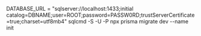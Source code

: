 DATABASE_URL = "sqlserver://localhost:1433;initial catalog=DBNAME;user=ROOT;password=PASSW0RD;trustServerCertificate=true;charset=utf8mb4"
sqlcmd -S <ServerIP> -U <Username> -P <Password>
npx prisma migrate dev --name init